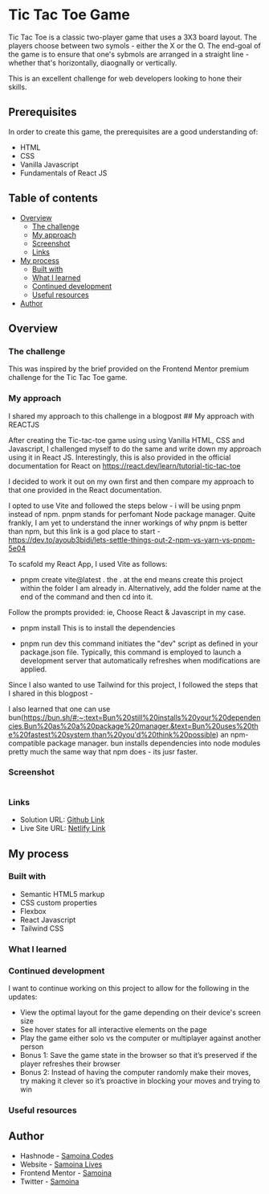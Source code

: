# Tic Tac Toe Game

Tic Tac Toe is a classic two-player game that uses a 3X3 board layout. The players choose between two symols - either the X or the O. The end-goal of the game is to ensure that one's sybmols are arranged in a straight line - whether that's horizontally, diaognally or vertically.

This is an excellent challenge for web developers looking to hone their skills.

## Prerequisites

In order to create this game, the prerequisites are a good understanding of:

- HTML
- CSS
- Vanilla Javascript
- Fundamentals of React JS

## Table of contents

- [Overview](#overview)
  - [The challenge](#the-challenge)
  - [My approach](#my-approach)
  - [Screenshot](#screenshot)
  - [Links](#links)
- [My process](#my-process)
  - [Built with](#built-with)
  - [What I learned](#what-i-learned)
  - [Continued development](#continued-development)
  - [Useful resources](#useful-resources)
- [Author](#author)

## Overview

### The challenge

This was inspired by the brief provided on the Frontend Mentor premium challenge for the Tic Tac Toe game.

### My approach

I shared my approach to this challenge in a blogpost ## My approach with REACTJS

After creating the Tic-tac-toe game using using Vanilla HTML, CSS and Javascript, I challenged myself to do the same and write down my approach using it in React JS. Interestingly, this is also provided in the official documentation for React on https://react.dev/learn/tutorial-tic-tac-toe

I decided to work it out on my own first and then compare my approach to that one provided in the React documentation.

I opted to use Vite and followed the steps below - i will be using pnpm instead of npm. pnpm stands for perfomant Node package manager. Quite frankly, I am yet to understand the inner workings of why pnpm is better than npm, but this link is a god place to start - https://dev.to/ayoub3bidi/lets-settle-things-out-2-npm-vs-yarn-vs-pnpm-5e04

To scafold my React App, I used Vite as follows:

- pnpm create vite@latest .
  the . at the end means create this project within the folder I am already in. Alternatively, add the folder name at the end of the command and then cd into it.

Follow the prompts provided: ie, Choose React & Javascript in my case.

- pnpm install
  This is to install the dependencies

- pnpm run dev
  this command initiates the "dev" script as defined in your package.json file. Typically, this command is employed to launch a development server that automatically refreshes when modifications are applied.

Since I also wanted to use Tailwind for this project, I followed the steps that I shared in this blogpost -

I also learned that one can use bun(https://bun.sh/#:~:text=Bun%20still%20installs%20your%20dependencies,Bun%20as%20a%20package%20manager.&text=Bun%20uses%20the%20fastest%20system,than%20you'd%20think%20possible) an npm-compatible package manager. bun installs dependencies into node modules pretty much the same way that npm does - its jusr faster.

### Screenshot

![]()

### Links

- Solution URL: [Github Link](https://github.com/samoina/tic-tac-toe-ReactJS)
- Live Site URL: [Netlify Link](https://samoina-tic-tac-toe-react.netlify.app/)

## My process

### Built with

- Semantic HTML5 markup
- CSS custom properties
- Flexbox
- React Javascript
- Tailwind CSS

### What I learned

### Continued development

I want to continue working on this project to allow for the following in the updates:

- View the optimal layout for the game depending on their device's screen size
- See hover states for all interactive elements on the page
- Play the game either solo vs the computer or multiplayer against another person
- Bonus 1: Save the game state in the browser so that it’s preserved if the player refreshes their browser
- Bonus 2: Instead of having the computer randomly make their moves, try making it clever so it’s proactive in blocking your moves and trying to win

### Useful resources

## Author

- Hashnode - [Samoina Codes](https://samoina.hashnode.dev/)
- Website - [Samoina Lives](https://samoinalives.wordpress.com/)
- Frontend Mentor - [Samoina](https://www.frontendmentor.io/profile/samoina)
- Twitter - [Samoina](https://www.twitter.com/samoina)
